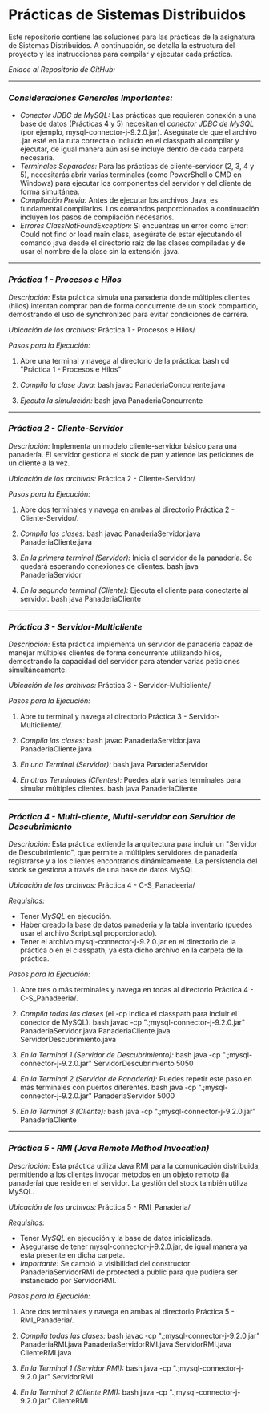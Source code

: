 # Prácticas de Sistemas Distribuidos

Este repositorio contiene las soluciones para las prácticas de la asignatura de Sistemas Distribuidos. A continuación, se detalla la estructura del proyecto y las instrucciones para compilar y ejecutar cada práctica.

*Enlace al Repositorio de GitHub:*
[]()

---

### *Consideraciones Generales Importantes:*

* *Conector JDBC de MySQL:* Las prácticas que requieren conexión a una base de datos (Prácticas 4 y 5) necesitan el *conector JDBC de MySQL* (por ejemplo, mysql-connector-j-9.2.0.jar). Asegúrate de que el archivo .jar esté en la ruta correcta o incluido en el classpath al compilar y ejecutar, de igual manera aún así se incluye dentro de cada carpeta necesaria.
* *Terminales Separadas:* Para las prácticas de cliente-servidor (2, 3, 4 y 5), necesitarás abrir varias terminales (como PowerShell o CMD en Windows) para ejecutar los componentes del servidor y del cliente de forma simultánea.
* *Compilación Previa:* Antes de ejecutar los archivos Java, es fundamental compilarlos. Los comandos proporcionados a continuación incluyen los pasos de compilación necesarios.
* *Errores ClassNotFoundException:* Si encuentras un error como Error: Could not find or load main class, asegúrate de estar ejecutando el comando java desde el directorio raíz de las clases compiladas y de usar el nombre de la clase sin la extensión .java.

---

### *Práctica 1 - Procesos e Hilos*

*Descripción:* Esta práctica simula una panadería donde múltiples clientes (hilos) intentan comprar pan de forma concurrente de un stock compartido, demostrando el uso de synchronized para evitar condiciones de carrera.

*Ubicación de los archivos:* Práctica 1 - Procesos e Hilos/

*Pasos para la Ejecución:*

1.  Abre una terminal y navega al directorio de la práctica:
    bash
    cd "Práctica 1 - Procesos e Hilos"
    
2.  *Compila la clase Java:*
    bash
    javac PanaderiaConcurrente.java
    
3.  *Ejecuta la simulación:*
    bash
    java PanaderiaConcurrente
    

---

### *Práctica 2 - Cliente-Servidor*

*Descripción:* Implementa un modelo cliente-servidor básico para una panadería. El servidor gestiona el stock de pan y atiende las peticiones de un cliente a la vez.

*Ubicación de los archivos:* Práctica 2 - Cliente-Servidor/

*Pasos para la Ejecución:*

1.  Abre dos terminales y navega en ambas al directorio Práctica 2 - Cliente-Servidor/.
2.  *Compila las clases:*
    bash
    javac PanaderiaServidor.java PanaderiaCliente.java
    
3.  *En la primera terminal (Servidor):* Inicia el servidor de la panadería. Se quedará esperando conexiones de clientes.
    bash
    java PanaderiaServidor
    
4.  *En la segunda terminal (Cliente):* Ejecuta el cliente para conectarte al servidor.
    bash
    java PanaderiaCliente
    

---

### *Práctica 3 - Servidor-Multicliente*

*Descripción:* Esta práctica implementa un servidor de panadería capaz de manejar múltiples clientes de forma concurrente utilizando hilos, demostrando la capacidad del servidor para atender varias peticiones simultáneamente.

*Ubicación de los archivos:* Práctica 3 - Servidor-Multicliente/

*Pasos para la Ejecución:*

1.  Abre tu terminal y navega al directorio Práctica 3 - Servidor-Multicliente/.
2.  *Compila las clases:*
    bash
    javac PanaderiaServidor.java PanaderiaCliente.java
    
3.  *En una Terminal (Servidor):*
    bash
    java PanaderiaServidor
    
4.  *En otras Terminales (Clientes):* Puedes abrir varias terminales para simular múltiples clientes.
    bash
    java PanaderiaCliente
    

---

### *Práctica 4 - Multi-cliente, Multi-servidor con Servidor de Descubrimiento*

*Descripción:* Esta práctica extiende la arquitectura para incluir un "Servidor de Descubrimiento", que permite a múltiples servidores de panadería registrarse y a los clientes encontrarlos dinámicamente. La persistencia del stock se gestiona a través de una base de datos MySQL.

*Ubicación de los archivos:* Práctica 4 - C-S_Panadeeria/

*Requisitos:*
* Tener *MySQL* en ejecución.
* Haber creado la base de datos panaderia y la tabla inventario (puedes usar el archivo Script.sql proporcionado).
* Tener el archivo mysql-connector-j-9.2.0.jar en el directorio de la práctica o en el classpath, ya esta dicho archivo en la carpeta de la práctica.

*Pasos para la Ejecución:*

1.  Abre tres o más terminales y navega en todas al directorio Práctica 4 - C-S_Panadeeria/.
2.  *Compila todas las clases* (el -cp indica el classpath para incluir el conector de MySQL):
    bash
    javac -cp ".;mysql-connector-j-9.2.0.jar" PanaderiaServidor.java PanaderiaCliente.java ServidorDescubrimiento.java
    
3.  *En la Terminal 1 (Servidor de Descubrimiento):*
    bash
    java -cp ".;mysql-connector-j-9.2.0.jar" ServidorDescubrimiento 5050
    
4.  *En la Terminal 2 (Servidor de Panadería):* Puedes repetir este paso en más terminales con puertos diferentes.
    bash
    java -cp ".;mysql-connector-j-9.2.0.jar" PanaderiaServidor 5000
    
5.  *En la Terminal 3 (Cliente):*
    bash
    java -cp ".;mysql-connector-j-9.2.0.jar" PanaderiaCliente
    

---

### *Práctica 5 - RMI (Java Remote Method Invocation)*

*Descripción:* Esta práctica utiliza Java RMI para la comunicación distribuida, permitiendo a los clientes invocar métodos en un objeto remoto (la panadería) que reside en el servidor. La gestión del stock también utiliza MySQL.

*Ubicación de los archivos:* Práctica 5 - RMI_Panaderia/

*Requisitos:*
* Tener *MySQL* en ejecución y la base de datos inicializada.
* Asegurarse de tener mysql-connector-j-9.2.0.jar, de igual manera ya esta presente en dicha carpeta.
* *Importante:* Se cambió la visibilidad del constructor PanaderiaServidorRMI de protected a public para que pudiera ser instanciado por ServidorRMI.

*Pasos para la Ejecución:*

1.  Abre dos terminales y navega en ambas al directorio Práctica 5 - RMI_Panaderia/.
2.  *Compila todas las clases:*
    bash
    javac -cp ".;mysql-connector-j-9.2.0.jar" PanaderiaRMI.java PanaderiaServidorRMI.java ServidorRMI.java ClienteRMI.java
    
3.  *En la Terminal 1 (Servidor RMI):*
    bash
    java -cp ".;mysql-connector-j-9.2.0.jar" ServidorRMI
    
4.  *En la Terminal 2 (Cliente RMI):*
    bash
    java -cp ".;mysql-connector-j-9.2.0.jar" ClienteRMI
